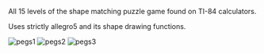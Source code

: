All 15 levels of the shape matching puzzle game found on TI-84 calculators.

Uses strictly allegro5 and its shape drawing functions.

![pegs1](https://user-images.githubusercontent.com/10178967/35170936-e1d101f8-fd2f-11e7-985f-92f1aee9463b.png)
![pegs2](https://user-images.githubusercontent.com/10178967/35170960-f652cef4-fd2f-11e7-8b02-3222f84fb1c6.png)
![pegs3](https://user-images.githubusercontent.com/10178967/35170962-f94b7be2-fd2f-11e7-812d-231aae9b6bbd.png)

